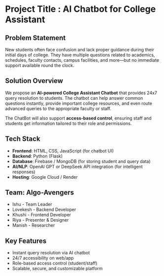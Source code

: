 # Project Title : AI Chatbot for College Assistant

## Problem Statement
New students often face confusion and lack proper guidance during their initial days of college. They have multiple questions related to academics, schedules, faculty contacts, campus facilities, and more—but no immediate support available round the clock.

## Solution Overview
We propose an **AI-powered College Assistant Chatbot** that provides 24x7 query resolution to students. The chatbot can help answer common questions instantly, provide important college resources, and even route advanced queries to the appropriate faculty or staff.

The ChatBot will also support **access-based control**, ensuring staff and students get information tailored to their role and permissions.

## Tech Stack
- **Frontend**: HTML, CSS, JavaScript (for chatbot UI)
- **Backend**: Python (Flask)
- **Database**: Firebase / MongoDB (for storing student and query data)
- **AI/NLP**: OpenAI GPT or DeepSeek API integration (for intelligent responses)
- **Hosting**: Google Cloud / Render

## Team: Algo-Avengers
- Ishu - Team Leader  
- Lovekesh - Backend Developer  
- Khushi - Frontend Developer  
- Riya - Presenter & Designer  
- Manish - Researcher  

## Key Features
- Instant query resolution via AI chatbot  
- 24/7 accessibility on web/app  
- Role-based access control (student/staff)  
- Scalable, secure, and customizable platform
